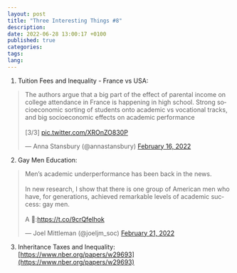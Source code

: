 ```yaml
---
layout: post
title: "Three Interesting Things #8"
description:
date: 2022-06-28 13:00:17 +0100
published: true
categories:
tags:
lang:
---
```

1. Tuition Fees and Inequality - France vs USA: 
<blockquote class="twitter-tweet"><p lang="en" dir="ltr">The authors argue that a big part of the effect of parental income on college attendance in France is happening in high school. Strong socioeconomic sorting of students onto academic vs vocational tracks, and big socioeconomic effects on academic performance <br><br>[3/3] <a href="https://t.co/XROnZO830P">pic.twitter.com/XROnZO830P</a></p>&mdash; Anna Stansbury (@annastansbury) <a href="https://twitter.com/annastansbury/status/1493972592285208576?ref_src=twsrc%5Etfw">February 16, 2022</a></blockquote> <script async src="https://platform.twitter.com/widgets.js" charset="utf-8"></script>

2. Gay Men Education: 
<blockquote class="twitter-tweet"><p lang="en" dir="ltr">Men’s academic underperformance has been back in the news.<br><br>In new research, I show that there is one group of American men who have, for generations, achieved remarkable levels of academic success: gay men.<br><br>A 🧵:<a href="https://t.co/9crQfeIhok">https://t.co/9crQfeIhok</a></p>&mdash; Joel Mittleman (@joeljm_soc) <a href="https://twitter.com/joeljm_soc/status/1495767205748871169?ref_src=twsrc%5Etfw">February 21, 2022</a></blockquote> <script async src="https://platform.twitter.com/widgets.js" charset="utf-8"></script>

3. Inheritance Taxes and Inequality: [https://www.nber.org/papers/w29693](https://www.nber.org/papers/w29693)

